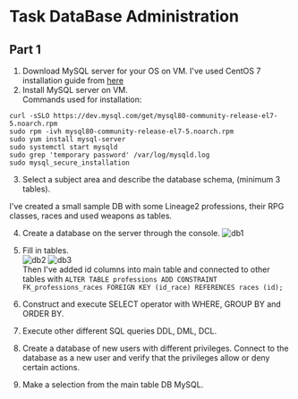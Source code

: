Task DataBase Administration
==========
Part 1
----------------
1. Download MySQL server for your OS on VM.
I've used CentOS 7 installation guide from [here](https://www.digitalocean.com/community/tutorials/how-to-install-mysql-on-centos-7)
2. Install MySQL server on VM.\
Commands used for installation:
```
curl -sSLO https://dev.mysql.com/get/mysql80-community-release-el7-5.noarch.rpm
sudo rpm -ivh mysql80-community-release-el7-5.noarch.rpm
sudo yum install mysql-server
sudo systemctl start mysqld
sudo grep 'temporary password' /var/log/mysqld.log
sudo mysql_secure_installation
```
3. Select a subject area and describe the database schema, (minimum 3 tables).

I've created a small sample DB with some Lineage2 professions, their RPG classes, races and used weapons as tables.

4. Create a database on the server through the console.
![db1](https://user-images.githubusercontent.com/106439773/215357274-c7a46a7d-706f-492f-8deb-4be20355cd4a.png)
5. Fill in tables.\
![db2](https://user-images.githubusercontent.com/106439773/215443620-0c3c2322-d09c-4beb-9348-d0a12c8140a5.png)
![db3](https://user-images.githubusercontent.com/106439773/215443634-8ff47197-8790-43b3-9c90-691c766c0806.png)\
Then I've added id columns into main table and connected to other tables with `ALTER TABLE professions ADD CONSTRAINT FK_professions_races FOREIGN KEY (id_race) REFERENCES races (id);`


6. Construct and execute SELECT operator with WHERE, GROUP BY and ORDER BY.

7. Execute other different SQL queries DDL, DML, DCL.

8. Create a database of new users with different privileges. Connect to the database as a new user and verify that the privileges allow or deny certain actions.

9. Make a selection from the main table DB MySQL.


